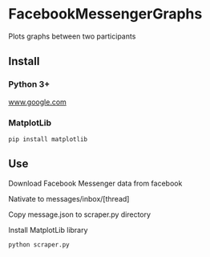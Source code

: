 # FacebookMessengerGraphs
Plots graphs between two participants

## Install
### Python 3+
www.google.com
### MatplotLib
```
pip install matplotlib
```

## Use
Download Facebook Messenger data from facebook

Nativate to messages/inbox/[thread]

Copy message.json to scraper.py directory

Install MatplotLib library

```python scraper.py```
